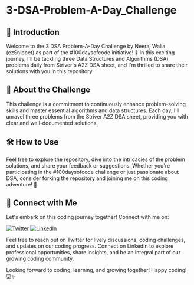 # 3-DSA-Problem-A-Day_Challenge

## 🚀 Introduction

Welcome to the 3 DSA Problem-A-Day Challenge by Neeraj Walia (ezSnippet) as part of the #100daysofcode initiative! 🌟 In this exciting journey, I'll be tackling three Data Structures and Algorithms (DSA) problems daily from Striver's A2Z DSA sheet, and I'm thrilled to share their solutions with you in this repository.

## 🌈 About the Challenge

This challenge is a commitment to continuously enhance problem-solving skills and master essential algorithms and data structures. Each day, I'll unravel three problems from the Striver A2Z DSA sheet, providing you with clear and well-documented solutions.

## 🛠️ How to Use

Feel free to explore the repository, dive into the intricacies of the problem solutions, and share your feedback or suggestions. Whether you're participating in the #100daysofcode challenge or just passionate about DSA, consider forking the repository and joining me on this coding adventure! 🚀

## 🤝 Connect with Me

Let's embark on this coding journey together! Connect with me on:

[![Twitter](https://img.shields.io/twitter/follow/its_atharva18?style=social)](https://twitter.com/its_atharva18) [![LinkedIn](https://img.shields.io/badge/LinkedIn-Connect-blue)](https://www.linkedin.com/in/atharva-jamdar)

Feel free to reach out on Twitter for lively discussions, coding challenges, and updates on our coding progress. Connect on LinkedIn to explore professional opportunities, share insights, and be an integral part of our growing coding community.

Looking forward to coding, learning, and growing together! Happy coding! 💻✨
